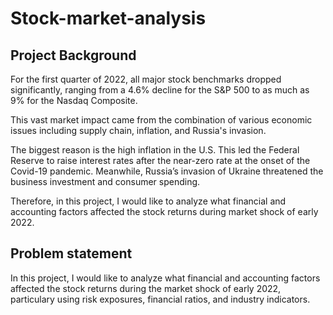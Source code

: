 # Stock-market-analysis

## Project Background
For the first quarter of 2022, all major stock benchmarks dropped significantly, ranging from a 4.6% decline for the S&P 500 to as much as 9% for the Nasdaq Composite.

This vast market impact came from the combination of various economic issues including supply chain, inflation, and Russia's invasion.

The biggest reason is the high inflation in the U.S. This led the Federal Reserve to raise interest rates after the near-zero rate at the onset of the Covid-19 pandemic. Meanwhile, Russia’s invasion of Ukraine threatened the business investment and consumer spending.

Therefore, in this project, I would like to analyze what financial and accounting factors affected the stock returns during market shock of early 2022.

## Problem statement
In this project, I would like to analyze what financial and accounting factors affected the stock returns during the market shock of early 2022, particulary using risk exposures, financial ratios, and industry indicators.

